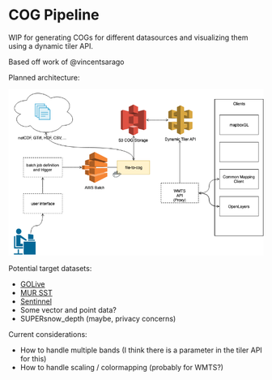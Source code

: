 # COG Pipeline

WIP for generating COGs for different datasources and visualizing them using a dynamic tiler API.

Based off work of @vincentsarago

Planned architecture:

![COG Pipeline Diagram](cog_pipeline.png)

Potential target datasets:

* [GOLive](https://nsidc.org/data/NSIDC-0710/versions/1)
* [MUR SST](https://podaac-tools.jpl.nasa.gov/drive/files/allData/ghrsst/data/GDS2/L4/GLOB/JPL/MUR/v4.1)
* [Sentinnel](https://registry.opendata.aws/sentinel-2/)
* Some vector and point data?
* SUPERsnow_depth (maybe, privacy concerns)

Current considerations:

* How to handle multiple bands (I think there is a parameter in the tiler API for this)
* How to handle scaling / colormapping (probably for WMTS?)
